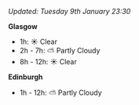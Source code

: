 *Updated: Tuesday 9th January 23:30*

**Glasgow**

* 1h: :sunny: Clear
* 2h - 7h: :partly_sunny: Partly Cloudy
* 8h - 12h: :sunny: Clear

**Edinburgh**

* 1h - 12h: :partly_sunny: Partly Cloudy
